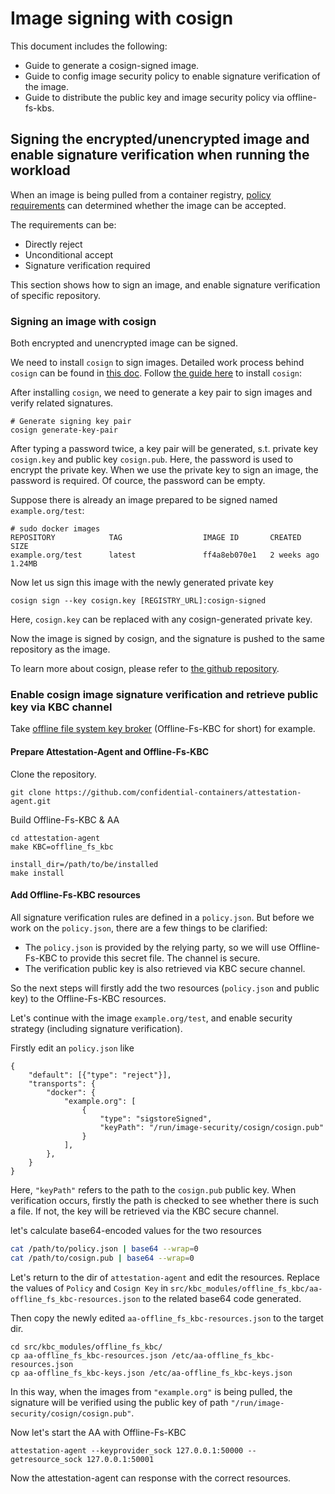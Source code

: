 # Image signing with cosign

This document includes the following:
* Guide to generate a cosign-signed image.
* Guide to config image security policy to enable signature verification of the image.
* Guide to distribute the public key and image security policy via offline-fs-kbs.

## Signing the encrypted/unencrypted image and enable signature verification when running the workload

When an image is being pulled from a container registry, [policy requirements](https://github.com/containers/image/blob/main/docs/containers-policy.json.5.md#policy-requirements)
can determined whether the image can be accepted.

The requirements can be:

* Directly reject
* Unconditional accept
* Signature verification required

This section shows how to sign an image, and enable signature verification of specific repository.

### Signing an image with cosign

Both encrypted and unencrypted image can be signed.

We need to install `cosign` to sign images. Detailed work process behind `cosign` can be found in [this doc](https://github.com/confidential-containers/image-rs/tree/main/signature/src/mechanism/cosign).
Follow [the guide here](https://github.com/sigstore/cosign#installation) to install `cosign`:

After installing `cosign`, we need to generate a key pair to sign images and verify related signatures.

```
# Generate signing key pair
cosign generate-key-pair
```

After typing a password twice, a key pair will be generated, s.t. private key `cosign.key` and public key `cosign.pub`. 
Here, the password is used to encrypt the private key. 
When we use the private key to sign an image, the password is required. Of cource, the password can be empty.

Suppose there is already an image prepared to be signed named `example.org/test`:

```
# sudo docker images
REPOSITORY            TAG                  IMAGE ID       CREATED         SIZE
example.org/test      latest               ff4a8eb070e1   2 weeks ago     1.24MB
```
Now let us sign this image with the newly generated private key

```
cosign sign --key cosign.key [REGISTRY_URL]:cosign-signed
```

Here, `cosign.key` can be replaced with any cosign-generated private key.

Now the image is signed by cosign, and the signature is pushed to the same repository as the image.

To learn more about cosign, please refer to [the github repository](https://github.com/sigstore/cosign).

### Enable cosign image signature verification and retrieve public key via KBC channel

Take [offline file system key broker](https://github.com/confidential-containers/attestation-agent/tree/64c12fbecfe90ba974d5fe4896bf997308df298d/src/kbc_modules/offline_fs_kbc) (Offline-Fs-KBC for short) for example.

#### Prepare Attestation-Agent and Offline-Fs-KBC

Clone the repository.

```
git clone https://github.com/confidential-containers/attestation-agent.git
```

Build Offline-Fs-KBC & AA
```
cd attestation-agent
make KBC=offline_fs_kbc

install_dir=/path/to/be/installed
make install
```

#### Add Offline-Fs-KBC resources

All signature verification rules are defined in a `policy.json`. But before we work on
the `policy.json`, there are a few things to be clarified:
* The `policy.json` is provided by the relying party, so we will use Offline-Fs-KBC to provide
this secret file. The channel is secure.
* The verification public key is also retrieved via KBC secure channel.

So the next steps will firstly add the two resources (`policy.json` and public key) to the
Offline-Fs-KBC resources.

Let's continue with the image `example.org/test`, and enable security strategy (including signature verification).

Firstly edit an `policy.json` like

```
{
    "default": [{"type": "reject"}], 
    "transports": {
        "docker": {
            "example.org": [
                {
                    "type": "sigstoreSigned",
                    "keyPath": "/run/image-security/cosign/cosign.pub"
                }
            ],
        },
    }
}
```

Here, `"keyPath"` refers to the path to the `cosign.pub` public key. When verification
occurs, firstly the path is checked to see whether there is such a file. If not, the
key will be retrieved via the KBC secure channel.

let's calculate base64-encoded values for the two resources
```bash
cat /path/to/policy.json | base64 --wrap=0
cat /path/to/cosign.pub | base64 --wrap=0
```

Let's return to the dir of `attestation-agent` and edit the resources.
Replace the values of `Policy` and `Cosign Key` in `src/kbc_modules/offline_fs_kbc/aa-offline_fs_kbc-resources.json`
to the related base64 code generated. 

Then copy the newly edited `aa-offline_fs_kbc-resources.json` to the target dir.
```
cd src/kbc_modules/offline_fs_kbc/
cp aa-offline_fs_kbc-resources.json /etc/aa-offline_fs_kbc-resources.json
cp aa-offline_fs_kbc-keys.json /etc/aa-offline_fs_kbc-keys.json
```

In this way, when the images from `"example.org"` is being pulled,
the signature will be verified using the public key of path `"/run/image-security/cosign/cosign.pub"`.

Now let's start the AA with Offline-Fs-KBC

```
attestation-agent --keyprovider_sock 127.0.0.1:50000 --getresource_sock 127.0.0.1:50001
```

Now the attestation-agent can response with the correct resources.
